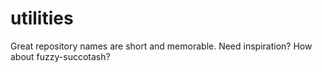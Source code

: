 # utilities
Great repository names are short and memorable. Need inspiration? How about fuzzy-succotash?
